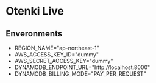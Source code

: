 # Otenki Live

## Enveronments

- REGION_NAME="ap-northeast-1"
- AWS_ACCESS_KEY_ID="dummy"
- AWS_SECRET_ACCESS_KEY="dummy"
- DYNAMODB_ENDPOINT_URL="http://localhost:8000"
- DYNAMODB_BILLING_MODE="PAY_PER_REQUEST"
